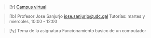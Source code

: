 
> [!r] [Campus virtual](https://campusvirtual.udc.gal/course/view.php?id=18438)
> 

> [!b] Profesor
> Jose Sanjurjo
> jose.sanjurjo@udc.gal
> Tutorías: martes y miercoles, 10:00 - 12:00

> [!y] Tema de la asignatura 
> Funcionamiento basico de un computador
> 





